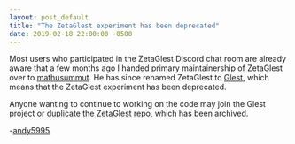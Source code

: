 ```yaml
---
layout: post_default
title: "The ZetaGlest experiment has been deprecated"
date: 2019-02-18 22:00:00 -0500
---
```


Most users who participated in the ZetaGlest Discord chat room are
already aware that a few months ago I handed primary maintainership of
ZetaGlest over to <a
href="http://github.com/mathusummut">mathusummut</a>. He has since
renamed ZetaGlest to <a href="https://github.com/glest">Glest</a>,
which means that the ZetaGlest experiment has been deprecated.
<!--more-->

Anyone wanting to continue to working on the code may join the Glest
project or <a
href="https://help.github.com/articles/duplicating-a-repository/">duplicate</a>
the <a href="https://github.com/zetaglest/zetaglest-source">ZetaGlest
repo</a>, which has been archived.

-<a href="https://andy5995.github.io/">andy5995</a>


